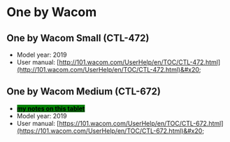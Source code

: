 # One by Wacom

## One by Wacom Small (CTL-472)

* Model year: 2019
* User manual: [http://101.wacom.com/UserHelp/en/TOC/CTL-472.html](http://101.wacom.com/UserHelp/en/TOC/CTL-472.html)&#x20;

## One by Wacom Medium (CTL-672)

* [<mark style="background-color:green;">**my notes on this tablet**</mark>](7p-notes-one-by-wacom-ctl-x72.md)
* Model year: 2019
* User manual: [https://101.wacom.com/UserHelp/en/TOC/CTL-672.html](https://101.wacom.com/UserHelp/en/TOC/CTL-672.html)&#x20;
